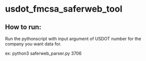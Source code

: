 # usdot_fmcsa_saferweb_tool

## How to run:

Run the pythonscript with input argument of USDOT number for the company you want data for.

ex:
python3 saferweb_parser.py 3706



